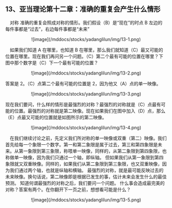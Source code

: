 ## 13、亚当理论第十二章：准确的重复会产生什么情形

　对称 准确的重复会照成对称的情形。我们假设（B）是“现在”的时点 B 左边的每件事都是“过去”，右边每件事都是“未来”

<div align="center">![image](/mddocs/stocks/yadanglilun/img/13-1.png)</div>

　如果我们知道 A 在哪里，也知道 B 在哪里，那么我们就知道（C）最又可能的位置在哪里。现在我们再问另一个问题。（C）第二个最有可能的位置在哪里？下图中那个数字是（C）下一个最有可能的位置？

<div align="center">![image](/mddocs/stocks/yadanglilun/img/13-2.png)</div>

答案是 2。（C）点第二个最有可能的位置是 2，因为他又（A）点的单一映像。

<div align="center">![image](/mddocs/stocks/yadanglilun/img/13-3.png)</div>

现在我们要问，什么样的情形是最强烈的对称？最强烈的对称就是（C）点最有可能的位置。最强烈的对称就是第二映像。现在如果我们在图中加入（D）点，那么（E）点最又可能的位置就是如图所示的第二映像。

<div align="center">![image](/mddocs/stocks/yadanglilun/img/13-4.png)</div>

　在我们继续讨论之前，先定义我们所对称的单一映像或双重（第二）映像。我们首先给每一个象限一个数字。第一和第二象限是属于过去，第三和第四象限是未来。从第一象限到第三象限，称喂单一映像，同样的，从第二象限到第四象限，也称做单一映像，因为我们只通过一个轴，即纵轴。 但如果我们从第一象限到第四象限就又双重映像。同样的，如果我们从第二象限到第三象限，也又双重映像，因为我们通过两个轴，也就是纵轴和横轴。 最强烈的对称，就是最可能反映过去的未来映像。换句话说，第二映像即是根据已发生的事，估计未来会发生什么的最佳预测。 知道何谓最强烈的对称之后，我们要问一个问题。 什么事会造成最完美的对称？答案有两个。在你翻开下一页之前，想想看可能是什么？

<div align="center">![image](/mddocs/stocks/yadanglilun/img/13-5.png)</div>
